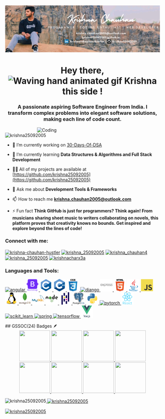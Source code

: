 ![logo](https://github.com/krishna25092005/krishna25092005/blob/main/Neutral%20Creative%20Professional%20LinkedIn%20Article%20Cover%20Image%20(1).png)
<h1 align="center">Hey there, <img src="https://raw.githubusercontent.com/nixin72/nixin72/master/wave.gif" 
         alt="Waving hand animated gif"
         height="45"
         width="45" /> Krishna this side !</h1>
<h3 align="center">A passionate aspiring Software Engineer from India. I transform complex problems into elegant software solutions, making each line of code count.</h3>
<img align="right" alt="Coding" width ="400" src="https://camo.githubusercontent.com/7de37139d0b4c1ce40865e799b446c0e963a3dd8fb68d239707237c40604fa3d/68747470733a2f2f63646e2e6472696262626c652e636f6d2f75736572732f3733303730332f73637265656e73686f74732f363538313234332f6176656e746f2e676966">

<p align="left"> <img src="https://komarev.com/ghpvc/?username=krishna25092005&label=Profile%20views&color=0e75b6&style=flat" alt="krishna25092005" /> </p>

- 🔭 I’m currently working on [30-Days-Of-DSA](https://github.com/krishna25092005/Supreme_3.0.git)

- 🌱 I’m currently learning **Data Structures & Algorithms and Full Stack Development**

- 👨‍💻 All of my projects are available at [https://github.com/krishna25092005](https://github.com/krishna25092005)

- 💬 Ask me about **Development Tools & Frameworks**

- 📫 How to reach me **krishna.chauhan2005@outlook.com**

- ⚡ Fun fact **Think GitHub is just for programmers? Think again! From musicians sharing sheet music to writers collaborating on novels, this platform proves that creativity knows no bounds. Get inspired and explore beyond the lines of code!**

<h3 align="left">Connect with me:</h3>
<p align="left">
<a href="https://linkedin.com/in/krishna-chauhan-hustler" target="blank"><img align="center" src="https://raw.githubusercontent.com/rahuldkjain/github-profile-readme-generator/master/src/images/icons/Social/linked-in-alt.svg" alt="krishna-chauhan-hustler" height="30" width="40" /></a>
<a href="https://www.codechef.com/users/krishna_25092005" target="blank"><img align="center" src="https://cdn.jsdelivr.net/npm/simple-icons@3.1.0/icons/codechef.svg" alt="krishna_25092005" height="30" width="40" /></a>
<a href="https://www.hackerrank.com/krishna_chauhan4" target="blank"><img align="center" src="https://raw.githubusercontent.com/rahuldkjain/github-profile-readme-generator/master/src/images/icons/Social/hackerrank.svg" alt="krishna_chauhan4" height="30" width="40" /></a>
<a href="https://www.leetcode.com/krishna_25092005" target="blank"><img align="center" src="https://raw.githubusercontent.com/rahuldkjain/github-profile-readme-generator/master/src/images/icons/Social/leet-code.svg" alt="krishna_25092005" height="30" width="40" /></a>
<a href="https://auth.geeksforgeeks.org/user/krishnacharx3a" target="blank"><img align="center" src="https://raw.githubusercontent.com/rahuldkjain/github-profile-readme-generator/master/src/images/icons/Social/geeks-for-geeks.svg" alt="krishnacharx3a" height="30" width="40" /></a>
</p>

<h3 align="left">Languages and Tools:</h3>
<p align="left"> <a href="https://angular.io" target="_blank" rel="noreferrer"> <img src="https://angular.io/assets/images/logos/angular/angular.svg" alt="angular" width="40" height="40"/> </a> <a href="https://getbootstrap.com" target="_blank" rel="noreferrer"> <img src="https://raw.githubusercontent.com/devicons/devicon/master/icons/bootstrap/bootstrap-plain-wordmark.svg" alt="bootstrap" width="40" height="40"/> </a> <a href="https://www.cprogramming.com/" target="_blank" rel="noreferrer"> <img src="https://raw.githubusercontent.com/devicons/devicon/master/icons/c/c-original.svg" alt="c" width="40" height="40"/> </a> <a href="https://www.w3schools.com/cpp/" target="_blank" rel="noreferrer"> <img src="https://raw.githubusercontent.com/devicons/devicon/master/icons/cplusplus/cplusplus-original.svg" alt="cplusplus" width="40" height="40"/> </a> <a href="https://www.w3schools.com/css/" target="_blank" rel="noreferrer"> <img src="https://raw.githubusercontent.com/devicons/devicon/master/icons/css3/css3-original-wordmark.svg" alt="css3" width="40" height="40"/> </a> <a href="https://www.djangoproject.com/" target="_blank" rel="noreferrer"> <img src="https://cdn.worldvectorlogo.com/logos/django.svg" alt="django" width="40" height="40"/> </a> <a href="https://expressjs.com" target="_blank" rel="noreferrer"> <img src="https://raw.githubusercontent.com/devicons/devicon/master/icons/express/express-original-wordmark.svg" alt="express" width="40" height="40"/> </a> <a href="https://www.w3.org/html/" target="_blank" rel="noreferrer"> <img src="https://raw.githubusercontent.com/devicons/devicon/master/icons/html5/html5-original-wordmark.svg" alt="html5" width="40" height="40"/> </a> <a href="https://www.java.com" target="_blank" rel="noreferrer"> <img src="https://raw.githubusercontent.com/devicons/devicon/master/icons/java/java-original.svg" alt="java" width="40" height="40"/> </a> <a href="https://developer.mozilla.org/en-US/docs/Web/JavaScript" target="_blank" rel="noreferrer"> <img src="https://raw.githubusercontent.com/devicons/devicon/master/icons/javascript/javascript-original.svg" alt="javascript" width="40" height="40"/> </a> <a href="https://www.linux.org/" target="_blank" rel="noreferrer"> <img src="https://raw.githubusercontent.com/devicons/devicon/master/icons/linux/linux-original.svg" alt="linux" width="40" height="40"/> </a> <a href="https://www.mongodb.com/" target="_blank" rel="noreferrer"> <img src="https://raw.githubusercontent.com/devicons/devicon/master/icons/mongodb/mongodb-original-wordmark.svg" alt="mongodb" width="40" height="40"/> </a> <a href="https://www.mysql.com/" target="_blank" rel="noreferrer"> <img src="https://raw.githubusercontent.com/devicons/devicon/master/icons/mysql/mysql-original-wordmark.svg" alt="mysql" width="40" height="40"/> </a> <a href="https://nodejs.org" target="_blank" rel="noreferrer"> <img src="https://raw.githubusercontent.com/devicons/devicon/master/icons/nodejs/nodejs-original-wordmark.svg" alt="nodejs" width="40" height="40"/> </a> <a href="https://pandas.pydata.org/" target="_blank" rel="noreferrer"> <img src="https://raw.githubusercontent.com/devicons/devicon/2ae2a900d2f041da66e950e4d48052658d850630/icons/pandas/pandas-original.svg" alt="pandas" width="40" height="40"/> </a> <a href="https://www.postgresql.org" target="_blank" rel="noreferrer"> <img src="https://raw.githubusercontent.com/devicons/devicon/master/icons/postgresql/postgresql-original-wordmark.svg" alt="postgresql" width="40" height="40"/> </a> <a href="https://www.python.org" target="_blank" rel="noreferrer"> <img src="https://raw.githubusercontent.com/devicons/devicon/master/icons/python/python-original.svg" alt="python" width="40" height="40"/> </a> <a href="https://pytorch.org/" target="_blank" rel="noreferrer"> <img src="https://www.vectorlogo.zone/logos/pytorch/pytorch-icon.svg" alt="pytorch" width="40" height="40"/> </a> <a href="https://reactjs.org/" target="_blank" rel="noreferrer"> <img src="https://raw.githubusercontent.com/devicons/devicon/master/icons/react/react-original-wordmark.svg" alt="react" width="40" height="40"/> </a> <a href="https://scikit-learn.org/" target="_blank" rel="noreferrer"> <img src="https://upload.wikimedia.org/wikipedia/commons/0/05/Scikit_learn_logo_small.svg" alt="scikit_learn" width="40" height="40"/> </a> <a href="https://spring.io/" target="_blank" rel="noreferrer"> <img src="https://www.vectorlogo.zone/logos/springio/springio-icon.svg" alt="spring" width="40" height="40"/> </a> <a href="https://www.tensorflow.org" target="_blank" rel="noreferrer"> <img src="https://www.vectorlogo.zone/logos/tensorflow/tensorflow-icon.svg" alt="tensorflow" width="40" height="40"/> </a> <a href="https://vuejs.org/" target="_blank" rel="noreferrer"> <img src="https://raw.githubusercontent.com/devicons/devicon/master/icons/vuejs/vuejs-original-wordmark.svg" alt="vuejs" width="40" height="40"/> </a> </p>
## GSSOC(24) Badges 🪶
<div style='display:flex; align-items:center; gap: 10px;' align='center'><a href="https://gssoc.girlscript.tech/leaderboard">
<img src="https://github.com/user-attachments/assets/74e4e0c8-747e-4f09-ad70-bcbf20f8e56e" width="100px" height="100px" />
  <img src="https://github.com/user-attachments/assets/81eaba57-6d6b-4822-ae27-24e69a2c4938" width="100px" height="100px" />
  <img src="https://github.com/user-attachments/assets/74261563-1af1-444c-951c-a3769987225a" width="100px" height="100px" />
  <img src="https://github.com/user-attachments/assets/7911776a-870a-43d9-a146-3ccf3600fb58" width="100px" height="100px" />
  <img src="https://github.com/user-attachments/assets/16974b17-7a3f-4a41-b3f8-f8f22bebe209" width="100px" height="100px" />
  <img src="https://github.com/user-attachments/assets/51050d18-46f4-450b-9ea7-98ca3b8f786a" width="100px" height="100px" />
  <img src="https://github.com/user-attachments/assets/15f6290d-a371-4d29-8055-2cc5e41c5fc2" width="100px" height="100px" />
  <img src="https://github.com/user-attachments/assets/a865252c-8196-4e3d-ba89-a5d8c773fb02" width="100px" height="100px" />
</div>


<p><img align="left" src="https://github-readme-stats.vercel.app/api/top-langs?username=krishna25092005&show_icons=true&locale=en&layout=compact" alt="krishna25092005" /></p>

<p>&nbsp;<img align="center" src="https://github-readme-stats.vercel.app/api?username=krishna25092005&show_icons=true&locale=en" alt="krishna25092005" /></p>

<p><img align="center" src="https://github-readme-streak-stats.herokuapp.com/?user=krishna25092005&" alt="krishna25092005" /></p>
